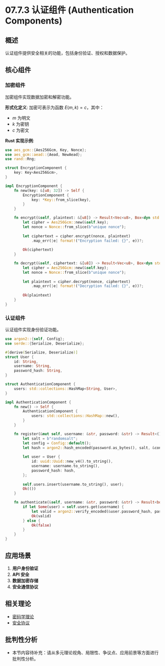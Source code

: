 # 07.7.3 认证组件 (Authentication Components)

## 概述

认证组件提供安全相关的功能，包括身份验证、授权和数据保护。

## 核心组件

### 加密组件

加密组件实现数据加密和解密功能。

**形式化定义**: 加密可表示为函数 $E(m, k) = c$，其中：

- $m$ 为明文
- $k$ 为密钥
- $c$ 为密文

**Rust 实现示例**:

```rust
use aes_gcm::{Aes256Gcm, Key, Nonce};
use aes_gcm::aead::{Aead, NewAead};
use rand::Rng;

struct EncryptionComponent {
    key: Key<Aes256Gcm>,
}

impl EncryptionComponent {
    fn new(key: &[u8; 32]) -> Self {
        EncryptionComponent {
            key: *Key::from_slice(key),
        }
    }

    fn encrypt(&self, plaintext: &[u8]) -> Result<Vec<u8>, Box<dyn std::error::Error>> {
        let cipher = Aes256Gcm::new(&self.key);
        let nonce = Nonce::from_slice(b"unique nonce");
        
        let ciphertext = cipher.encrypt(nonce, plaintext)
            .map_err(|e| format!("Encryption failed: {}", e))?;
        
        Ok(ciphertext)
    }

    fn decrypt(&self, ciphertext: &[u8]) -> Result<Vec<u8>, Box<dyn std::error::Error>> {
        let cipher = Aes256Gcm::new(&self.key);
        let nonce = Nonce::from_slice(b"unique nonce");
        
        let plaintext = cipher.decrypt(nonce, ciphertext)
            .map_err(|e| format!("Decryption failed: {}", e))?;
        
        Ok(plaintext)
    }
}
```

### 认证组件

认证组件实现身份验证功能。

```rust
use argon2::{self, Config};
use serde::{Serialize, Deserialize};

#[derive(Serialize, Deserialize)]
struct User {
    id: String,
    username: String,
    password_hash: String,
}

struct AuthenticationComponent {
    users: std::collections::HashMap<String, User>,
}

impl AuthenticationComponent {
    fn new() -> Self {
        AuthenticationComponent {
            users: std::collections::HashMap::new(),
        }
    }

    fn register(&mut self, username: &str, password: &str) -> Result<(), Box<dyn std::error::Error>> {
        let salt = b"randomsalt";
        let config = Config::default();
        let hash = argon2::hash_encoded(password.as_bytes(), salt, &config)?;
        
        let user = User {
            id: uuid::Uuid::new_v4().to_string(),
            username: username.to_string(),
            password_hash: hash,
        };
        
        self.users.insert(username.to_string(), user);
        Ok(())
    }

    fn authenticate(&self, username: &str, password: &str) -> Result<bool, Box<dyn std::error::Error>> {
        if let Some(user) = self.users.get(username) {
            let valid = argon2::verify_encoded(&user.password_hash, password.as_bytes())?;
            Ok(valid)
        } else {
            Ok(false)
        }
    }
}
```

## 应用场景

1. **用户身份验证**
2. **API 安全**
3. **数据加密存储**
4. **安全通信协议**

## 相关理论

- [密码学理论](README.md)
- [安全协议](README.md)


## 批判性分析

- 本节内容待补充：请从多元理论视角、局限性、争议点、应用前景等方面进行批判性分析。
